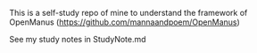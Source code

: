 This is a self-study repo of mine to understand the framework of OpenManus (https://github.com/mannaandpoem/OpenManus)

See my study notes in StudyNote.md
